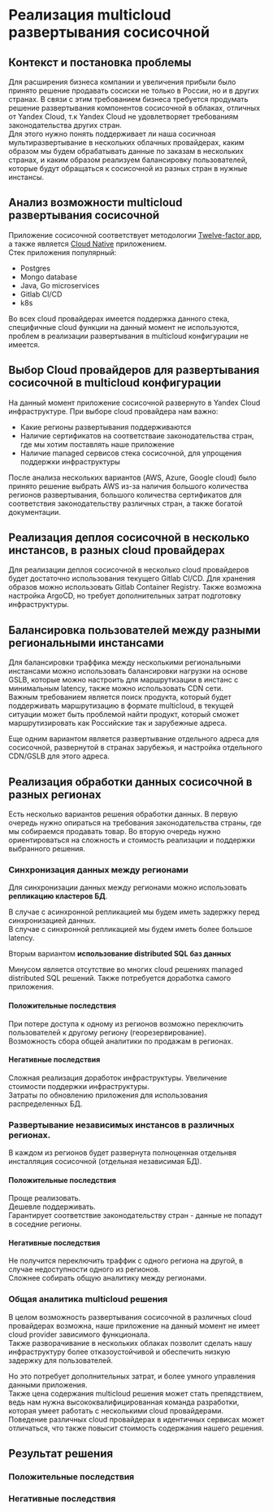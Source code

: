 # Реализация multicloud развертывания сосисочной

## Контекст и постановка проблемы

Для расширения бизнеса компании и увеличения прибыли было принято решение продавать сосиски не только в России, 
но и в других странах.
В связи с этим требованием бизнеса требуется продумать решение развертывания компонентов сосисочной в облаках, 
отличных от Yandex Cloud, т.к Yandex Cloud не удовлетворяет требованиям законодательства других стран.  
Для этого нужно понять поддерживает ли наша сосичноая мультиразвертывание в нескольких облачных провайдерах,
каким образом мы будем обрабатывать данные по заказам в нескольких странах, и каким образом реализуем балансировку 
пользователей, которые будут обращаться к сосисочной из разных стран в нужные инстансы.

## Анализ возможности multicloud развертывания сосисочной
Приложение сосисочной соответствует методологии [Twelve-factor app](https://12factor.net/), 
а также является [Cloud Native](https://aws.amazon.com/what-is/cloud-native/#:~:text=The%20term%20cloud%20native%20refers,container%20orchestrators%2C%20and%20auto%20scaling.)
приложением.    
Стек приложения популярный:
- Postgres
- Mongo database
- Java, Go microservices
- Gitlab CI/CD
- k8s  

Во всех cloud провайдерах имеется поддержка данного стека, специфичные cloud функции на данный момент не используются,
проблем в реализации развертывания в multicloud конфигурации не имеется.

## Выбор Cloud провайдеров для развертывания сосисочной в multicloud конфигурации
На данный момент приложение сосисочной развернуто в Yandex Cloud инфраструктуре.
При выборе cloud провайдера нам важно:
- Какие регионы развертывания поддерживаются
- Наличие сертификатов на соответстваие законодательства стран, где мы хотим поставлять наше приложение
- Наличие managed сервисов стека сосисочной, для упрощения поддержки инфраструктуры

После анализа нескольких вариантов (AWS, Azure, Google cloud)
было принято решение выбрать AWS из-за наличия большого количества регионов развертывания,
большого количества сертификатов для соответствия законодательству различных стран, а также богатой документации.

## Реализация деплоя сосисочной в несколько инстансов, в разных cloud провайдерах
Для реализации деплоя сосисочной в несколько cloud провайдеров будет достаточно использования текущего Gitlab CI/CD.
Для хранения образов можно использовать Gitlab Container Registry.
Также возможна настройка ArgoCD, но требует дополнительных затрат подготовку инфраструктуры.

## Балансировка пользователей между разными региональными инстансами

Для балансировки траффика между несколькими региональными инстансами можно использовать балансировки нагрузки на основе 
GSLB, которые можно настроить для маршрутизации в инстанс с минимальным latency, также можно использовать CDN сети.  
Важным требованием является поиск продукта, который будет поддерживать маршрутизацию в формате multicloud, в текущей
ситуации может быть проблемой найти продукт, который сможет маршрутизировать как Российские так и зарубежные адреса.

Еще одним вариантом является развертывание отдельного адреса для сосисочной, развернутой в странах зарубежья,
и настройка отдельного CDN/GSLB для этого адреса.

## Реализация обработки данных сосисочной в разных регионах

Есть несколько вариантов решения обработки данных.
В первую очередь нужно опираться на требования законодательства страны, где мы собираемся продавать товар.
Во вторую очередь нужно ориентироваться на сложность и стоимость реализации и поддержки выбранного решения.

### Синхронизация данных между регионами

Для синхронизации данных между регионами можно использовать **репликацию кластеров БД**.

В случае с асинхронной репликацией мы будем иметь задержку перед синхронизацией данных.  
В случае с синхронной репликацией мы будем иметь более большое latency.

Вторым вариантом **использование distributed SQL баз данных**   

Минусом является отсутствие во многих cloud решениях managed distributed SQL решений.
Также потребуется доработка самого приложения.

#### Положительные последствия

При потере доступа к одному из регионов возможно переключить пользователей к другому региону (георезервирование).  
Возможность сбора общей аналитики по продажам в регионах.

#### Негативные последствия

Сложная реализация доработок инфраструктуры.
Увеличение стоимости поддержки инфраструктуры.  
Затраты по обновлению приложения для использования распределенных БД.

### Развертывание независимых инстансов в различных регионах.

В каждом из регионов будет развернута полноценная отдельнвя инсталляция сосисочной (отдельная независимая БД).

#### Положительные последствия

Проще реализовать.  
Дешевле поддерживать.  
Гарантирует соответствие законодательству стран - данные не попадут в соседние регионы.  

#### Негативные последствия

Не получится переключить траффик с одного региона на другой, в случае недоступности одного из регионов.  
Сложнее собирать общую аналитику между регионами.  


### Общая аналитика multicloud решения
В целом возможность развертывания сосисочной в различных cloud провайдерах возможна,
наше приложение на данный момент не имеет cloud provider зависимого функционала.  
Также разворачивание в нескольких облаках позволит сделать нашу инфраструктуру более отказоустойчивой и обеспечить низкую
задержку для пользователей.  

Но это потребует дополнительных затрат, и более умного управления данными приложения.  
Также цена содержания multicloud решения может стать препядствием, ведь нам нужна высококвалифицированная команда разработки,
которая умеет работать с несколькими cloud провайдерами.  
Поведение различных cloud провайдерах в идентичных сервисах может отличаться, что также повысит стоимость содержания нашего решения.

## Результат решения

### Положительные последствия


### Негативные последствия

